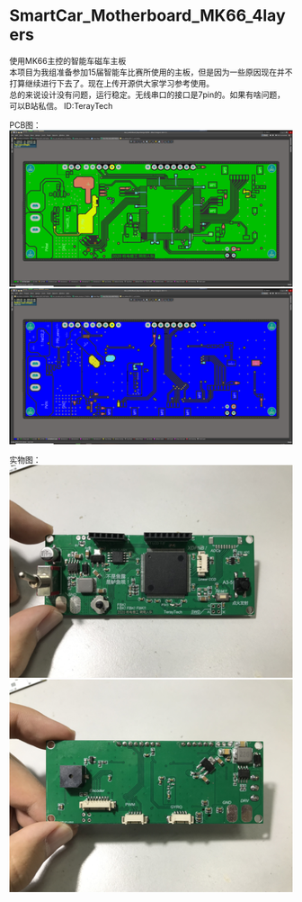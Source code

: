 # SmartCar_Motherboard_MK66_4layers
使用MK66主控的智能车磁车主板  
本项目为我组准备参加15届智能车比赛所使用的主板，但是因为一些原因现在并不打算继续进行下去了。现在上传开源供大家学习参考使用。  
总的来说设计没有问题，运行稳定。无线串口的接口是7pin的。如果有啥问题，可以B站私信。 ID:TerayTech  

PCB图：
![PCB正面](https://github.com/TerayTech/SmartCar_Motherboard_MK66_4layers/blob/master/imgs/top.png)
![PCB背面](https://github.com/TerayTech/SmartCar_Motherboard_MK66_4layers/blob/master/imgs/bottom.png)

实物图：
![正面](https://github.com/TerayTech/SmartCar_Motherboard_MK66_4layers/blob/master/imgs/IMG_4826.JPG)
![背面](https://github.com/TerayTech/SmartCar_Motherboard_MK66_4layers/blob/master/imgs/IMG_4827.JPG)
